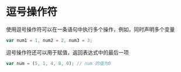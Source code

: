 # 逗号操作符

使用逗号操作符可以在一条语句中执行多个操作，例如，同时声明多个变量

```js
var num1 = 1, num2 = 2, num3 = 3;
```

逗号操作符还可以用于赋值，返回表达式中的最后一项

```js
var num = (5, 1, 4, 8, 0); // num 的值为0
```